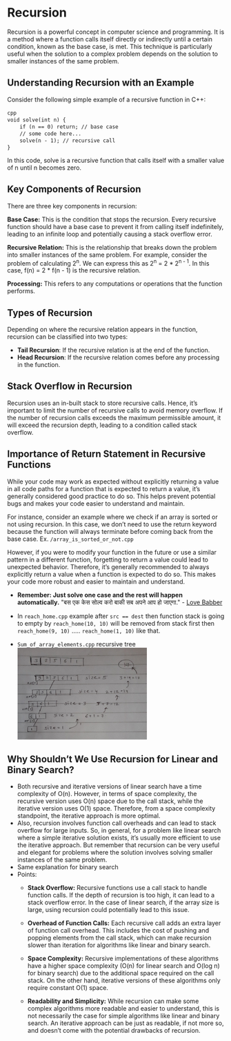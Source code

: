# Recursion

Recursion is a powerful concept in computer science and programming. It is a method where a function calls itself directly or indirectly until a certain condition, known as the base case, is met. This technique is particularly useful when the solution to a complex problem depends on the solution to smaller instances of the same problem.

## Understanding Recursion with an Example
Consider the following simple example of a recursive function in C++:

```
cpp
void solve(int n) {
    if (n == 0) return; // base case
    // some code here...
    solve(n - 1); // recursive call
}
```
In this code, solve is a recursive function that calls itself with a smaller value of n until n becomes zero.

## Key Components of Recursion
There are three key components in recursion:

**Base Case:** This is the condition that stops the recursion. Every recursive function should have a base case to prevent it from calling itself indefinitely, leading to an infinite loop and potentially causing a stack overflow error.

**Recursive Relation:** This is the relationship that breaks down the problem into smaller instances of the same problem. For example, consider the problem of calculating 2<sup>n</sup>. We can express this as 2<sup>n</sup> = 2 * 2<sup>n - 1</sup>. In this case, f(n) = 2 * f(n - 1) is the recursive relation.

**Processing:** This refers to any computations or operations that the function performs.

## Types of Recursion
Depending on where the recursive relation appears in the function, recursion can be classified into two types:
- **Tail Recursion**: If the recursive relation is at the end of the function.
- **Head Recursion**: If the recursive relation comes before any processing in the function.


## Stack Overflow in Recursion
Recursion uses an in-built stack to store recursive calls. Hence, it’s important to limit the number of recursive calls to avoid memory overflow. If the number of recursion calls exceeds the maximum permissible amount, it will exceed the recursion depth, leading to a condition called stack overflow.

## Importance of Return Statement in Recursive Functions
While your code may work as expected without explicitly returning a value in all code paths for a function that is expected to return a value, it’s generally considered good practice to do so. This helps prevent potential bugs and makes your code easier to understand and maintain.

For instance, consider an example where we check if an array is sorted or not using recursion. In this case, we don’t need to use the return keyword because the function will always terminate before coming back from the base case.
Ex. `/array_is_sorted_or_not.cpp`

However, if you were to modify your function in the future or use a similar pattern in a different function, forgetting to return a value could lead to unexpected behavior. Therefore, it’s generally recommended to always explicitly return a value when a function is expected to do so. This makes your code more robust and easier to maintain and understand.

- **Remember: Just solve one case and the rest will happen automatically.** 
"बस एक केस सोल्व करो बाकी सब अपने आप हो जाएगा." - <a href="https://youtu.be/zg8Y1oE4qYQ?si=WLbLKLG8v2wZ9MYw&t=251">Love Babber</a>
- In `reach_home.cpp` example after `src == dest` then function stack is going to empty by `reach_home(10, 10)` will be removed from stack first then `reach_home(9, 10)` ..... `reach_home(1, 10)` like that.

- `Sum_of_array_elements.cpp` recursive tree <br>
    <img src="/Recursion/sum of array elements.jpg" width=300 />


## Why Shouldn’t We Use Recursion for Linear and Binary Search?
- Both recursive and iterative versions of linear search have a time complexity of O(n). However, in terms of space complexity, the recursive version uses O(n) space due to the call stack, while the iterative version uses O(1) space. Therefore, from a space complexity standpoint, the iterative approach is more optimal.
- Also, recursion involves function call overheads and can lead to stack overflow for large inputs. So, in general, for a problem like linear search where a simple iterative solution exists, it’s usually more efficient to use the iterative approach. But remember that recursion can be very useful and elegant for problems where the solution involves solving smaller instances of the same problem.
- Same explanation for binary search
- Points: 
    - **Stack Overflow:** Recursive functions use a call stack to handle function calls. If the depth of recursion is too high, it can lead to a stack overflow error. In the case of linear search, if the array size is large, using recursion could potentially lead to this issue.

    - **Overhead of Function Calls:** Each recursive call adds an extra layer of function call overhead. This includes the cost of pushing and popping elements from the call stack, which can make recursion slower than iteration for algorithms like linear and binary search.

    - **Space Complexity:** Recursive implementations of these algorithms have a higher space complexity (O(n) for linear search and O(log n) for binary search) due to the additional space required on the call stack. On the other hand, iterative versions of these algorithms only require constant O(1) space.

    - **Readability and Simplicity:** While recursion can make some complex algorithms more readable and easier to understand, this is not necessarily the case for simple algorithms like linear and binary search. An iterative approach can be just as readable, if not more so, and doesn’t come with the potential drawbacks of recursion.

